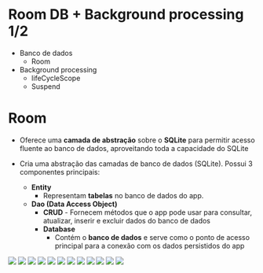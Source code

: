 # Room DB + Background processing 1/2

- Banco de dados
  - Room
- Background processing
  - lifeCycleScope
  - Suspend
 
# Room

- Oferece uma **camada de abstração** sobre o **SQLite** para permitir acesso fluente ao banco de dados, aproveitando toda a capacidade do SQLite

- Cria uma abstração das camadas de banco de dados (SQLite). Possui 3 componentes principais:
  - **Entity**
    - Representam **tabelas** no banco de dados do app.
  - **Dao (Data Access Object)**
    - **CRUD** - Fornecem métodos que o app pode usar para consultar, atualizar, inserir e excluir dados do banco de dados
    - **Database**
      - Contém o **banco de dados** e serve como o ponto de acesso principal para a conexão com os dados persistidos do app


<img src=".assets/144.jpg">

<img src=".assets/145.jpg">

<img src=".assets/146.jpg">

<img src=".assets/147.jpg">

<img src=".assets/148.jpg">



<img src=".assets/149.jpg">

<img src=".assets/150.jpg">

<img src=".assets/151.jpg">

<img src=".assets/152.jpg">

<img src=".assets/153.jpg">



<img src=".assets/154.jpg">

<img src=".assets/155.jpg">

